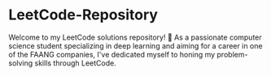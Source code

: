 # LeetCode-Repository
Welcome to my LeetCode solutions repository! 🚀 As a passionate computer science student specializing in deep learning and aiming for a career in one of the FAANG companies, I've dedicated myself to honing my problem-solving skills through LeetCode.
